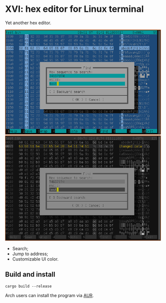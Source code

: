 # XVI: hex editor for Linux terminal

Yet another hex editor.

![Screenshot](https://raw.githubusercontent.com/artemsen/xvi/master/.github/screenshot1.png)
![Screenshot](https://raw.githubusercontent.com/artemsen/xvi/master/.github/screenshot2.png)

- Search;
- Jump to address;
- Customizable UI color.

## Build and install

```
cargo build --release
```

Arch users can install the program via [AUR](https://aur.archlinux.org/packages/xvi-git).
